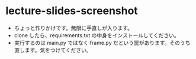 # lecture-slides-screenshot
 - ちょっと作りかけです。無限に手直しが入ります。
 - clone したら、requirements.txt の中身をインストールしてください。
 - 実行するのは main.py ではなく frame.py だという罠があります。そのうち直します。気をつけてください。